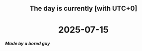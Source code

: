 <h2 align=center>The day is currently [with UTC+0]</h2>
<h1 align=center><!--TIME BEGIN-->2025-07-15<!--TIME END--></h1>
<h5>Made by a bored guy</h5>
